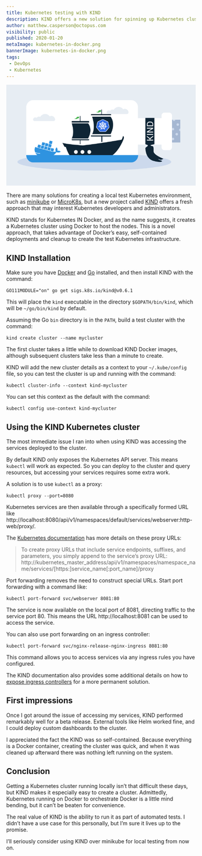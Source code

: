 ```yaml
---
title: Kubernetes testing with KIND
description: KIND offers a new solution for spinning up Kubernetes clusters for testing and development
author: matthew.casperson@octopus.com
visibility: public
published: 2020-01-20
metaImage: kubernetes-in-docker.png
bannerImage: kubernetes-in-docker.png
tags:
 - DevOps
 - Kubernetes
---
```


![Kubernetes in Docker (KIND)](kubernetes-in-docker.png)

There are many solutions for creating a local test Kubernetes environment, such as [minikube](https://github.com/kubernetes/minikube) or [MicroK8s](https://microk8s.io/), but a new project called [KIND](https://github.com/kubernetes-sigs/kind) offers a fresh approach that may interest Kubernetes developers and administrators.

KIND stands for Kubernetes IN Docker, and as the name suggests, it creates a Kubernetes cluster using Docker to host the nodes. This is a novel approach, that takes advantage of Docker’s easy, self-contained deployments and cleanup to create the test Kubernetes infrastructure.

## KIND Installation

Make sure you have [Docker](https://docs.docker.com/install/) and [Go](https://golang.org/doc/install) installed, and then install KIND with the command:

```
GO111MODULE="on" go get sigs.k8s.io/kind@v0.6.1
```

This will place the `kind` executable in the directory `$GOPATH/bin/kind`, which will be `~/go/bin/kind` by default.

Assuming the Go `bin` directory is in the `PATH`, build a test cluster with the command:

```
kind create cluster --name mycluster
```

The first cluster takes a little while to download KIND Docker images, although subsequent clusters take less than a minute to create.

KIND will add the new cluster details as a context to your `~/.kube/config` file, so you can test the cluster is up and running with the command:

```
kubectl cluster-info --context kind-mycluster
```

You can set this context as the default with the command:

```
kubectl config use-context kind-mycluster
```

## Using the KIND Kubernetes cluster

The most immediate issue I ran into when using KIND was accessing the services deployed to the cluster.

By default KIND only exposes the Kubernetes API server. This means `kubectl` will work as expected. So you can deploy to the cluster and query resources, but accessing your services requires some extra work.

A solution is to use `kubectl` as a proxy:

```
kubectl proxy --port=8080
```

Kubernetes services are then available through a specifically formed URL like http://localhost:8080/api/v1/namespaces/default/services/webserver:http-web/proxy/.

The [Kubernetes documentation](https://kubernetes.io/docs/tasks/administer-cluster/access-cluster-services/#manually-constructing-apiserver-proxy-urls) has more details on these proxy URLs:

> To create proxy URLs that include service endpoints, suffixes, and parameters, you simply append to the service’s proxy URL: http://kubernetes_master_address/api/v1/namespaces/namespace_name/services/[https:]service_name[:port_name]/proxy

Port forwarding removes the need to construct special URLs. Start port forwarding with a command like:

```
kubectl port-forward svc/webserver 8081:80
```

The service is now available on the local port of 8081, directing traffic to the service port 80. This means the URL http://localhost:8081 can be used to access the service.

You can also use port forwarding on an ingress controller:

```
kubectl port-forward svc/nginx-release-nginx-ingress 8081:80
```

This command allows you to access services via any ingress rules you have configured.

The KIND documentation also provides some additional details on how to [expose ingress controllers](https://kind.sigs.k8s.io/docs/user/ingress/) for a more permanent solution.

## First impressions

Once I got around the issue of accessing my services, KIND performed remarkably well for a beta release. External tools like Helm worked fine, and I could deploy custom dashboards to the cluster.

I appreciated the fact the KIND was so self-contained. Because everything is a Docker container, creating the cluster was quick, and when it was cleaned up afterward there was nothing left running on the system.

## Conclusion

Getting a Kubernetes cluster running locally isn’t that difficult these days, but KIND makes it especially easy to create a cluster. Admittedly, Kubernetes running on Docker to orchestrate Docker is a little mind bending, but it can’t be beaten for convenience.

The real value of KIND is the ability to run it as part of automated tests. I didn’t have a use case for this personally, but I’m sure it lives up to the promise.

I’ll seriously consider using KIND over minikube for local testing from now on.

